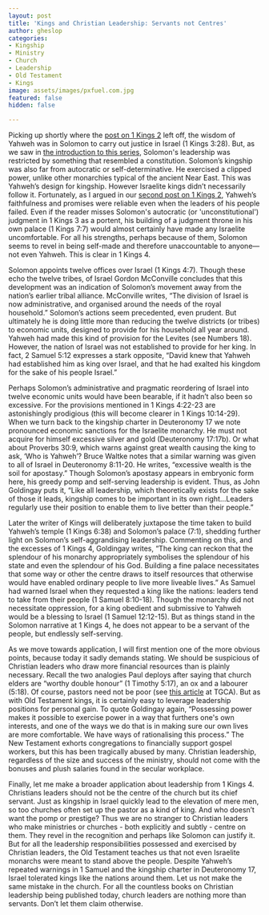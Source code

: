```yaml
---
layout: post
title: 'Kings and Christian Leadership: Servants not Centres'
author: gheslop
categories:
- Kingship
- Ministry
- Church
- Leadership
- Old Testament
- Kings
image: assets/images/pxfuel.com.jpg
featured: false
hidden: false

---
```

Picking up shortly where the [post on 1 Kings 2](https://rekindle.co.za/content/2019-11-28-kings-and-christian-leadership-church-politics "Church Politics") left off, the wisdom of Yahweh was in Solomon to carry out justice in Israel (1 Kings 3:28). But, as we saw in [the introduction to this series](https://rekindle.co.za/content/2020-04-15-kings-and-christian-leadership-an-introduction "Kings and Christian Leadership"), Solomon's leadership was restricted by something that resembled a constitution. Solomon’s kingship was also far from autocratic or self-determinative. He exercised a clipped power, unlike other monarchies typical of the ancient Near East. This was Yahweh’s design for kingship. However Israelite kings didn’t necessarily follow it. Fortunately, as I argued in our [second post on 1 Kings 2](https://rekindle.co.za/content/2019-12-10-kings-and-christian-leadership-god-builds-his-church "God Builds His Church"), Yahweh’s faithfulness and promises were reliable even when the leaders of his people failed. Even if the reader misses Solomon's autocratic (or 'unconstitutional') judgment in 1 Kings 3 as a portent, his building of a judgment throne in his own palace (1 Kings 7:7) would almost certainly have made any Israelite uncomfortable. For all his strengths, perhaps because of them, Solomon seems to revel in being self-made and therefore unaccountable to anyone—not even Yahweh. This is clear in 1 Kings 4.

Solomon appoints twelve offices over Israel (1 Kings 4:7). Though these echo the twelve tribes, of Israel Gordon McConville concludes that this development was an indication of Solomon’s movement away from the nation’s earlier tribal alliance. McConville writes, “The division of Israel is now administrative, and organised around the needs of the royal household.” Solomon’s actions seem precedented, even prudent. But ultimately he is doing little more than reducing the twelve districts (or tribes) to economic units, designed to provide for his household all year around. Yahweh had made this kind of provision for the Levites (see Numbers 18). However, the nation of Israel was not established to provide for her king. In fact, 2 Samuel 5:12 expresses a stark opposite, “David knew that Yahweh had established him as king over Israel, and that he had exalted his kingdom for the sake of his people Israel.”

Perhaps Solomon’s administrative and pragmatic reordering of Israel into twelve economic units would have been bearable, if it hadn’t also been so excessive. For the provisions mentioned in 1 Kings 4:22-23 are astonishingly prodigious (this will become clearer in 1 Kings 10:14-29). When we turn back to the kingship charter in Deuteronomy 17 we note pronounced economic sanctions for the Israelite monarchy. He must not acquire for himself excessive silver and gold (Deuteronomy 17:17b). Or what about Proverbs 30:9, which warns against great wealth causing the king to ask, ‘Who is Yahweh’? Bruce Waltke notes that a similar warning was given to all of Israel in Deuteronomy 8:11-20. He writes, “excessive wealth is the soil for apostasy.” Though Solomon’s apostasy appears in embryonic form here, his greedy pomp and self-serving leadership is evident. Thus, as John Goldingay puts it, “Like all leadership, which theoretically exists for the sake of those it leads, kingship comes to be important in its own right…Leaders regularly use their position to enable them to live better than their people.”

Later the writer of Kings will deliberately juxtapose the time taken to build Yahweh’s temple (1 Kings 6:38) and Solomon’s palace (7:1), shedding further light on Solomon’s self-aggrandising leadership. Commenting on this, and the excesses of 1 Kings 4, Goldingay writes, “The king can reckon that the splendour of his monarchy appropriately symbolises the splendour of his state and even the splendour of his God. Building a fine palace necessitates that some way or other the centre draws to itself resources that otherwise would have enabled ordinary people to live more liveable lives.” As Samuel had warned Israel when they requested a king like the nations: leaders tend to take from their people (1 Samuel 8:10-18). Though the monarchy did not necessitate oppression, for a king obedient and submissive to Yahweh would be a blessing to Israel (1 Samuel 12:12-15). But as things stand in the Solomon narrative at 1 Kings 4, he does not appear to be a servant of the people, but endlessly self-serving.

As we move towards application, I will first mention one of the more obvious points, because today it sadly demands stating. We should be suspicious of Christian leaders who draw more financial resources than is plainly necessary. Recall the two analogies Paul deploys after saying that church elders are “worthy double honour” (1 Timothy 5:17), an ox and a labourer (5:18). Of course, pastors need not be poor (see [this article](https://africa.thegospelcoalition.org/article/poor-pastors/ "Poor pastors") at TGCA). But as with Old Testament kings, it is certainly easy to leverage leadership positions for personal gain. To quote Goldingay again, “Possessing power makes it possible to exercise power in a way that furthers one's own interests, and one of the ways we do that is in making sure our own lives are more comfortable. We have ways of rationalising this process.” The New Testament exhorts congregations to financially support gospel workers, but this has been tragically abused by many. Christian leadership, regardless of the size and success of the ministry, should not come with the bonuses and plush salaries found in the secular workplace.

Finally, let me make a broader application about leadership from 1 Kings 4. Christians leaders should not be the centre of the church but its chief servant. Just as kingship in Israel quickly lead to the elevation of mere men, so too churches often set up the pastor as a kind of king. And who doesn’t want the pomp or prestige? Thus we are no stranger to Christian leaders who make ministries or churches - both explicitly and subtly - centre on them. They revel in the recognition and perhaps like Solomon can justify it. But for all the leadership responsibilities possessed and exercised by Christian leaders, the Old Testament teaches us that not even Israelite monarchs were meant to stand above the people. Despite Yahweh’s repeated warnings in 1 Samuel and the kingship charter in Deuteronomy 17, Israel tolerated kings like the nations around them. Let us not make the same mistake in the church. For all the countless books on Christian leadership being published today, church leaders are nothing more than servants. Don’t let them claim otherwise.